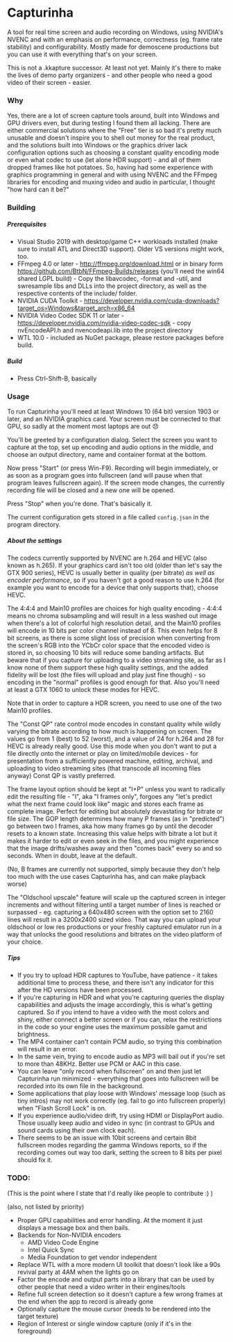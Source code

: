 # Capturinha

A tool for real time screen and audio recording on Windows, using NVIDIA's NVENC and with an emphasis 
on performance, correctness (eg. frame rate stability) and configurability. Mostly made for demoscene productions
but you can use it with everything that's on your screen.

This is not a .kkapture successor. At least not yet. Mainly it's there to make the lives of demo party 
organizers - and other people who need a good video of their screen - easier.

### Why

Yes, there are a lot of screen capture tools around, built into Windows and GPU drivers even, 
but during testing I found them all lacking. There are either commercial solutions where the 
"Free" tier is so bad it's pretty much unusable and doesn't inspire you to shell out money 
for the real product, and the solutions built into Windows or the graphics driver lack configuration 
options such as choosing a constant quality encoding mode or even what codec to use (let alone HDR support) - 
and all of them dropped frames like hot potatoes. So, having had some experience with graphics 
programming in general and with using NVENC and the FFmpeg libraries for encoding and muxing video 
and audio in particular, I thought "how hard can it be?"

### Building

##### Prerequisites
* Visual Studio 2019 with desktop/game C++ workloads installed (make sure to install ATL and Direct3D support). Older VS versions might work, too.
* FFmpeg 4.0 or later - http://ffmpeg.org/download.html or in binary form https://github.com/BtbN/FFmpeg-Builds/releases (you'll need the win64 shared LGPL build) - Copy the libavcodec, -format and -util, and swresample libs and DLLs into the project directory, as well as the respective contents of the include/ folder.
* NVIDIA CUDA Toolkit - https://developer.nvidia.com/cuda-downloads?target_os=Windows&target_arch=x86_64 
* NVIDIA Video Codec SDK 11 or later - https://developer.nvidia.com/nvidia-video-codec-sdk - copy nvEncodeAPI.h and nvencodeapi.lib into the project directory
* WTL 10.0 - included as NuGet package, please restore packages before build.

##### Build
* Press Ctrl-Shift-B, basically 

### Usage

To run Capturinha you'll need at least Windows 10 (64 bit) version 1903 or later, and an NVIDIA graphics card.
Your screen must be connected to that GPU, so sadly at the moment most laptops are out 😞

You'll be greeted by a configuration dialog. Select the screen you want to capture at the top, 
set up encoding and audio options in the middle, and choose an output directory, name and container format
at the bottom.

Now press "Start" (or press Win-F9). Recording will begin immediately, or as soon as a program goes into fullscreen
(and will pause when that program leaves fullscreen again). If the screen mode changes, the currently 
recording file will be closed and a new one will be opened.

Press "Stop" when you're done. That's basically it.

The current configuration gets stored in a file called `config.json` in the program directory.

##### About the settings

The codecs currently supported by NVENC are h.264 and HEVC (also known as h.265). If your graphics card isn't too old 
(older than let's say the GTX 900 series), HEVC is usually better in quality (per bitrate) _as well as encoder
performance_, so if you haven't got a good reason to use h.264 (for example you want to encode for a device
that only supports that), choose HEVC.

The 4:4:4 and Main10 profiles are choices for high quality encoding - 4:4:4 means no chroma subsampling and 
will result in a less washed out image when there's a lot of colorful high resolution detail, and the Main10 
profiles will encode in 10 bits per color channel instead of 8. This even helps for 8 bit screens, as there 
is some slight loss of precision when converting from the screen's RGB into the YCbCr color space that the encoded video 
is stored in, so choosing 10 bits will reduce some banding artifacts. But beware that if you capture for uploading 
to a video streaming site, as far as I know none of them support these high quality settings, and the added
fidelity will be lost (the files will upload and play just fine though) - so encoding in the "normal" profiles is good enough for that. 
Also you'll need at least a GTX 1060 to unlock these modes for HEVC.

Note that in order to capture a HDR screen, you need to use one of the two Main10 profiles.

The "Const QP" rate control mode encodes in constant quality while wildly varying the bitrate according to how much is happening on screen. 
The values go from 1 (best) to 52 (worst), and a value of 24 for h.264 and 28 for HEVC is already really good. Use this mode when you
don't want to put a file directly onto the internet or play on limited/mobile devices - for presentation from a sufficiently
powered machine, editing, archival, and uploading to video streaming sites (that transcode all incoming files anyway)
 Const QP is vastly preferred.

The frame layout option should be kept at "I+P" unless you want to radically edit the resulting file - "I", aka "I frames only", 
forgoes any "let's predict what the next frame could look like" magic and stores each frame as complete image. Perfect for editing but absolutely devastating for bitrate or file size. The GOP length determines how
many P frames (as in "predicted") go between two I frames, aka how many frames go by until the decoder resets to a known state. Increasing this
value helps with bitrate a lot but it makes it harder to edit or even seek in the files, and you might experience that the image
drifts/washes away and then "comes back" every so and so seconds. When in doubt, leave at the default.

(No, B frames are currently not supported, simply because they don't help too much with the use cases Capturinha has, and can make playback worse)

The "Oldschool upscale" feature will scale up the captured screen in integer increments and without filtering until a target number
of lines is reached or surpassed - eg. capturing a 640x480 screen with the option set to 2160 lines will result in a 3200x2400 sized
video. That way you can upload your oldschool or low res productions or your freshly captured emulator run in a way that unlocks the 
good resolutions and bitrates on the video platform of your choice.

##### Tips
* If you try to upload HDR captures to YouTube, have patience - it takes additional time to 
  process these, and there isn't any indicator for this after the HD versions have been processed.
* If you're capturing in HDR and what you're capturing queries the display capabilities and adjusts 
  the image accordingly, this is what's getting captured. So if you intend to have a video 
  with the most colors and shiny, either connect a better screen or if you can, relax the 
  restrictions in the code so your engine uses the maximum possible gamut and brightness.
* The MP4 container can't contain PCM audio, so trying this combination will result in an error.
* In the same vein, trying to encode audio as MP3 will bail out if you're set to more than 48KHz.
  Better use PCM or AAC in this case.
* You can leave "only record when fullscreen" on and then just let Capturinha run minimized - 
  everything that goes into fullscreen will be recorded into its own file in the background.
* Some applications that play loose with Windows' message loop (such as tiny intros) may not
  work correctly (eg. fail to go into fullscreen properly) when "Flash Scroll Lock" is on.
* If you experience audio/video drift, try using HDMI or DisplayPort audio. Those usually keep
  audio and video in sync (in contrast to GPUs and sound cards using their own clock each).
* There seems to be an issue with 10bit screens and certain 8bit fullscreen modes regarding the
  gamma Windows reports, so if the recording comes out way too dark, setting the screen to 
  8 bits per pixel should fix it.

### TODO:

(This is the point where I state that I'd really like people to contribute :) )

(also, not listed by priority)

* Proper GPU capabilities and error handling. At the moment it just displays a message box and then bails.
* Backends for Non-NVIDIA encoders
  * AMD Video Code Engine
  * Intel Quick Sync
  * Media Foundation to get vendor independent
* Replace WTL with a more modern UI toolkit that doesn't look like a 90s revival party at 4AM when the lights go on
* Factor the encode and output parts into a library that can be used by other people that need a video writer in their engines/tools
* Refine full screen detection so it doesn't capture a few wrong frames at the end 
  when the app to record is already gone
* Optionally capture the mouse cursor (needs to be rendered into the target texture)
* Region of Interest or single window capture (only if it's in the foreground)
